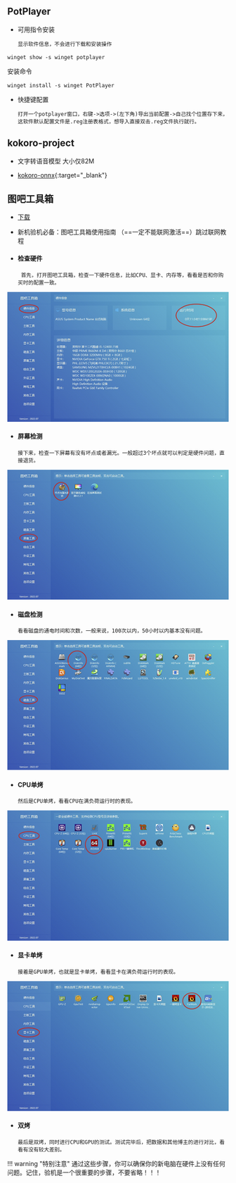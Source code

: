## PotPlayer

* 可用指令安装 

      显示软件信息，不会进行下载和安装操作
```
winget show -s winget potplayer
```
安装命令
```
winget install -s winget PotPlayer
```

* 快捷键配置

      打开一个potplayer窗口，右键->选项->(左下角)导出当前配置->自己找个位置存下来，这软件默认配置文件是.reg注册表格式，想导入直接双击.reg文件执行就行。




## kokoro-project

  * 文字转语音模型  大小仅82M

  * [kokoro-onnx](https://github.com/thewh1teagle/kokoro-onnx){:target="_blank"}


## 图吧工具箱

  * [下载](../index.md)

  * 新机验机必备：图吧工具箱使用指南 （==一定不能联网激活==）跳过联网教程

* #### 检查硬件 

       首先，打开图吧工具箱，检查一下硬件信息，比如CPU、显卡、内存等，看看是否和你购买时的配置一致。

![硬件](images/硬件.png)

* #### 屏幕检测

      接下来，检查一下屏幕有没有坏点或者漏光。一般超过3个坏点就可以判定是硬件问题，直接退货。

![屏幕](images/屏幕.png) 

* #### 磁盘检测
      
      看看磁盘的通电时间和次数，一般来说，100次以内，50小时以内基本没有问题。

![硬盘](images/硬盘.png) 

* #### CPU单烤 
      
      然后是CPU单烤，看看CPU在满负荷运行时的表现。

![cpu](images/CPU.png) 

* #### 显卡单烤 
 
      接着是GPU单烤，也就是显卡单烤，看看显卡在满负荷运行时的表现。

![gpu](images/GPU.png) 

* #### 双烤 

      最后是双烤，同时进行CPU和GPU的测试。测试完毕后，把数据和其他博主的进行对比，看看有没有较大差别。
   
!!! warning "特别注意"
    通过这些步骤，你可以确保你的新电脑在硬件上没有任何问题。记住，验机是一个很重要的步骤，不要省略！！！